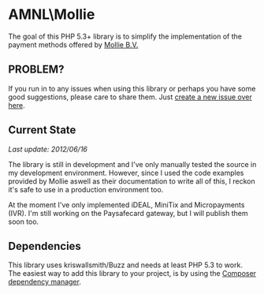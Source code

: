 # AMNL\Mollie
The goal of this PHP 5.3+ library is to simplify the implementation of the payment methods offered by [Mollie B.V.](http://www.mollie.nl)

## PROBLEM?
If you run in to any issues when using this library or perhaps you have some good suggestions, please care to share them. Just [create a new issue over here](https://github.com/itavero/AMNL-Mollie/issues/new).

## Current State
*Last update: 2012/06/16*

The library is still in development and I've only manually tested the source in my development environment.
However, since I used the code examples provided by Mollie aswell as their documentation to write all of this, I reckon it's safe to use in a production environment too.

At the moment I've only implemented iDEAL, MiniTix and Micropayments (IVR).
I'm still working on the Paysafecard gateway, but I will publish them soon too.

## Dependencies
This library uses kriswallsmith/Buzz and needs at least PHP 5.3 to work.
The easiest way to add this library to your project, is by using the [Composer dependency manager](http://getcomposer.org/).
